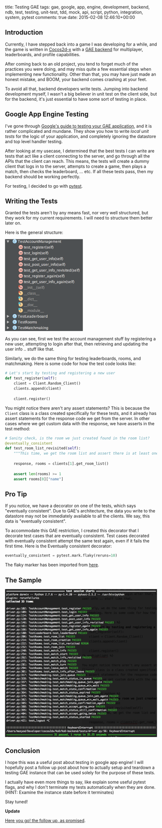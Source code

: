 title: Testing GAE
tags: gae, google, app, engine, development, backend, ndb, test, testing, unit-test, tdd, mock, api, script, python, integration, system, pytest
comments: true
date: 2015-02-08 12:46:10+00:00

## Introduction

Currently, I have stepped back into a game I was developing for a while, and the game is written in [Cocos2d-x](http://cocos2d-x.org/) with a [GAE backend](https://appengine.google.com/) for multiplayer, leaderboards, and profile capabilities.

After coming back to an old project, you tend to forget much of the practices you were doing, and may miss quite a few essential steps when implementing new functionality. Other than that, you may have just made an honest mistake, and BOOM, your backend comes crashing at your feet.

To avoid all that, backend developers write tests. Jumping into backend development myself, I wasn't a big believer in unit test on the client side, but for the backend, it's just essential to have some sort of testing in place.

## Google App Engine Testing

I've gone through [Google's guide to testing your GAE application](https://cloud.google.com/appengine/docs/python/tools/localunittesting), and it is rather complicated and mundane. They show you how to write *local unit tests* for the logic of your application, and completely ignoring the datastore and top level handler testing.

After looking at my usecase, I determined that the best tests I can write are tests that act like a client connecting to the server, and go through all the APIs that the client can reach. This means, the tests will create a dummy client that logs in to the server, attempts to create a game, then plays a match, then checks the leaderboard, ... etc. If all these tests pass, then my backend should be working perfectly.

For testing, I decided to go with [pytest](http://pytest.org/latest/).

## Writing the Tests

Granted the tests aren't by any means fast, nor very well structured, but they work for my current requirements. I will need to structure them better later on.

Here is the general structure:

![image](/images/Screenshot_2015-02-08_12.58.08.png)

As you can see, first we test the account management stuff by registering a new user, attempting to login after that, then retrieving and updating the user info .. stuff like that.

Similarly, we do the same thing for testing leaderboards, rooms, and matchmaking. Here is some code for how the test code looks like:

```python
# Let's start by testing and registering a new user
def test_register(self):
    client = Client.Random_Client()
    clients.append(client)

    client.register()
```

You might notice there aren't any assert statements? This is because the `Client` class is a class created specifically for these tests, and it already has assert statements for the response code we get from the server. In other cases where we get custom data with the response, we have asserts in the test method:

```python
# Sanity check, is the room we just created found in the room list?
@eventually_consistent
def test_room_list_revisited(self):
    """This time, we get the room list and assert there is at least one room"""

    response, rooms = clients[1].get_room_list()

    assert len(rooms) >= 1
    assert rooms[0]["name"]
```

## Pro Tip

If you notice, we have a decorator on one of the tests, which says "eventually consistent". Due to GAE's architecture, the data you write to the datastore may not be immediately available to all the clients. We say, this data is "eventually consistent".

To accommodate this GAE restriction, I created this decorator that I decorate test cases that are eventually consistent. Test cases decorated with eventually consistent attempt the same test again, even if it fails the first time. Here is the Eventually consistent decorator:

```python
eventually_consistent = pytest.mark.flaky(reruns=10)
```

The flaky marker has been imported from [here](https://github.com/klrmn/pytest-rerunfailures).

## The Sample

![image](/images/Screenshot_2015-02-08_13.11.47.png)

## Conclusion

I hope this was a useful post about testing in google app engine! I will hopefully post a follow up post about how to actually setup and teardown a testing GAE instance that can be used solely for the purpose of these tests. 

I actually have even more things to say, like explain some useful pytest flags, and why I don't terminate my tests automatically when they are done. (HINT: Examine the instance state before it terminates)

Stay tuned!

**Update**

[Here you go! the follow up, as promised]({filename}2015-02-10-gae-follow-up.md).
